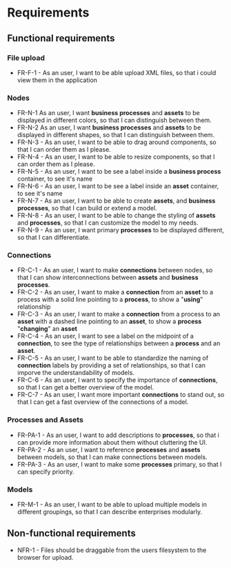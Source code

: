 # Requirements

## Functional requirements

### File upload

-   FR-F-1 - As an user, I want to be able upload XML files, so that i could view them in the application

### Nodes

-   FR-N-1 As an user, I want **business processes** and **assets** to be displayed in different colors, so that I can distinguish between them.
-   FR-N-2 As an user, I want **business processes** and **assets** to be displayed in different shapes, so that I can distinguish between them.
-   FR-N-3 - As an user, I want to be able to drag around components, so that I can order them as I please.
-   FR-N-4 - As an user, I want to be able to resize components, so that I can order them as I please.
-   FR-N-5 - As an user, I want to be see a label inside a **business process** container, to see it's name
-   FR-N-6 - As an user, I want to be see a label inside an **asset** container, to see it's name
-   FR-N-7 - As an user, I want to be able to create **assets**, and **business processes**, so that I can build or extend a model.
-   FR-N-8 - As an user, I want to be able to change the styling of **assets** and **processes**, so that I can customize the model to my needs.
-   FR-N-9 - As an user, I want primary **processes** to be displayed different, so that I can differentiate.

### Connections

-   FR-C-1 - As an user, I want to make **connections** between nodes, so that I can show interconnections between **assets** and **business processes**.
-   FR-C-2 - As an user, I want to make a **connection** from an **asset** to a process with a solid line pointing to a **process**, to show a "**using**" relationship
-   FR-C-3 - As an user, I want to make a **connection** from a process to an **asset** with a dashed line pointing to an **asset**, to show a **process** "**changing**" an **asset**
-   FR-C-4 - As an user, I want to see a label on the midpoint of a **connection**, to see the type of relationships between a **process** and an **asset**.
-   FR-C-5 - As an user, I want to be able to standardize the naming of **connection** labels by providing a set of relationships, so that I can imporve the understandability of models.
-   FR-C-6 - As an user, I want to specify the importance of **connections**, so that I can get a better overview of the model.
-   FR-C-7 - As an user, I want more important **connections** to stand out, so that I can get a fast overview of the connections of a model.

### Processes and Assets

-   FR-PA-1 - As an user, I want to add descriptions to **processes**, so that i can provide more information about them without cluttering the UI.
-   FR-PA-2 - As an user, I want to reference **processes** and **assets** between models, so that I can make connections between models.
-   FR-PA-3 - As an user, I want to make some **processes** primary, so that I can specify priority.

### Models

-   FR-M-1 - As an user, I want to be able to upload multiple models in different groupings, so that I can describe enterprises modularly.

## Non-functional requirements

-   NFR-1 - Files should be draggable from the users filesystem to the browser for upload.
